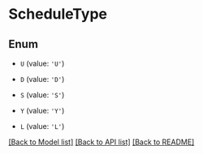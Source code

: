 # ScheduleType


## Enum

* `U` (value: `'U'`)

* `D` (value: `'D'`)

* `S` (value: `'S'`)

* `Y` (value: `'Y'`)

* `L` (value: `'L'`)

[[Back to Model list]](../README.md#documentation-for-models) [[Back to API list]](../README.md#documentation-for-api-endpoints) [[Back to README]](../README.md)
